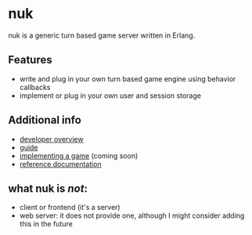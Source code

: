 nuk
=====

nuk is a generic turn based game server written in Erlang.

Features
--------

- write and plug in your own turn based game engine using behavior callbacks
- implement or plug in your own user and session storage

Additional info
---------------

- [developer overview](guide/developer-overview.md)
- [guide](guide/guide.md)
- [implementing a game](guide/implementing-a-game.md) (coming soon)
- [reference documentation](doc/README.md)

what nuk is *not*:
------------------

- client or frontend (it's a server)
- web server: it does not provide one, although I might consider adding this in the future
